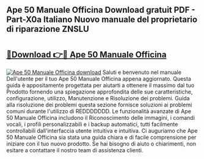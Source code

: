 ## Ape 50 Manuale Officina Download gratuit PDF - Part-X0a Italiano Nuovo manuale del proprietario di riparazione ZNSLU

# <h2><a href="http://dfb9p83.blite.top/?on=Ape+50+Manuale+Officina">🔗Download 👉🔴 Ape 50 Manuale Officina</a></h2>

[![Ape 50 Manuale Officina download](https://i.imgur.com/lujVjoI.png)](http://dfb9p83.blite.top/?on=Ape+50+Manuale+Officina)
Saluti e benvenuto nel manuale Dell'utente per il tuo Ape 50 Manuale Officina appena aggiornato. Questa guida è appositamente progettata per aiutarti a ottenere il massimo dal tuo Prodotto fornendo una spiegazione approfondita delle sue caratteristiche, configurazione, utilizzo, Manutenzione e Risoluzione dei problemi. Guida alla risoluzione dei problemi questa sezione fornisce soluzioni ai problemi comuni durante l'utilizzo di REDDDDDDD. Le funzionalità avanzate di Ape 50 Manuale Officina includono il Riconoscimento delle immagini, i comandi vocali, i profili personalizzabili e i backup automatici, tutti facilmente controllabili dall'interfaccia utente intuitiva e intuitiva. Ci auguriamo che Ape 50 Manuale Officina sia stata una guida chiara e di facile comprensione per iniziare con il tuo nuovo prodotto. Se hai bisogno di aiuto o chiarimenti, non esitare a contattare il nostro team di assistenza clienti.
